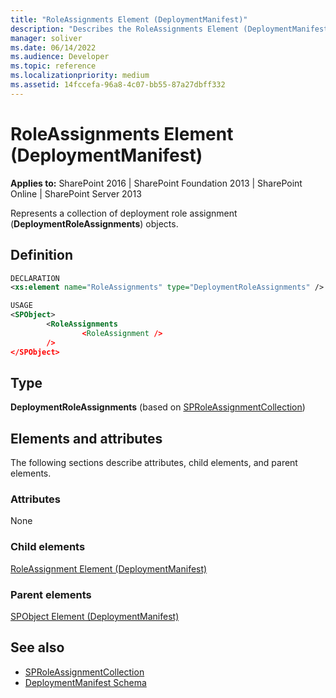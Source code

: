 ```yaml
---
title: "RoleAssignments Element (DeploymentManifest)"
description: "Describes the RoleAssignments Element (DeploymentManifest), which Represents a collection of deployment role assignment (DeploymentRoleAssignments) objects."
manager: soliver
ms.date: 06/14/2022
ms.audience: Developer
ms.topic: reference
ms.localizationpriority: medium
ms.assetid: 14fccefa-96a8-4c07-bb55-87a27dbff332
---
```


# RoleAssignments Element (DeploymentManifest)

**Applies to:** SharePoint 2016 | SharePoint Foundation 2013 | SharePoint Online | SharePoint Server 2013

Represents a collection of deployment role assignment (**DeploymentRoleAssignments**) objects.

## Definition

```XML
DECLARATION
<xs:element name="RoleAssignments" type="DeploymentRoleAssignments" />

USAGE
<SPObject>
        <RoleAssignments
                <RoleAssignment />
        />
</SPObject>

```

## Type

**DeploymentRoleAssignments** (based on [SPRoleAssignmentCollection](https://msdn.microsoft.com/library/Microsoft.SharePoint.SPRoleAssignmentCollection.aspx))

## Elements and attributes

The following sections describe attributes, child elements, and parent elements.

### Attributes

None

### Child elements

[RoleAssignment Element (DeploymentManifest)](roleassignment-element-deploymentmanifest.md)

### Parent elements

[SPObject Element (DeploymentManifest)](spobject-element-deploymentmanifest.md)

## See also

- [SPRoleAssignmentCollection](https://msdn.microsoft.com/library/Microsoft.SharePoint.SPRoleAssignmentCollection.aspx)
- [DeploymentManifest Schema](deploymentmanifest-schema.md)
